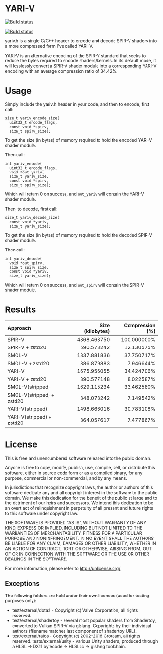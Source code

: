 # YARI-V #

[![Build status](https://ci.appveyor.com/api/projects/status/njqewxtgg59mkjo6?svg=true)](https://ci.appveyor.com/project/sheredom/yari-v)

[![Build status](https://api.travis-ci.org/repositories/sheredom/yari-v.svg)](https://travis-ci.org/sheredom/yari-v)


yariv.h is a single C/C++ header to encode and decode SPIR-V shaders into a more compressed form I've called YARI-V.

YARI-V is an alternative encoding of the SPIR-V standard that seeks to reduce the bytes required to encode shaders/kernels. In its default mode, it will losslessly convert a SPIR-V shader module into a corresponding YARI-V encoding with an average compression ratio of 34.42%.

# Usage #

Simply include the yariv.h header in your code, and then to encode, first call:

```
size_t yariv_encode_size(
  uint32_t encode_flags,
  const void *spirv,
  size_t spirv_size);
```

To get the size (in bytes) of memory required to hold the encoded YARI-V shader module.

Then call:

```
int yariv_encode(
  uint32_t encode_flags,
  void *out_yariv,
  size_t yariv_size,
  const void *spirv,
  size_t spirv_size);
```

Which will return 0 on success, and `out_yariv` will contain the YARI-V shader module.

Then, to decode, first call:

```
size_t yariv_decode_size(
  const void *yariv,
  size_t yariv_size);
```

To get the size (in bytes) of memory required to hold the decoded SPIR-V shader module.

Then call:

```
int yariv_decode(
  void *out_spirv,
  size_t spirv_size,
  const void *yariv,
  size_t yariv_size);
```

Which will return 0 on success, and `out_spirv` will contain the SPIR-V shader module.

# Results #

|         Approach          | Size (kilobytes) | Compression (%) |
| :------------------------ | ---------------: | --------------: |
| SPIR-V                    |    4868.468750   |   100.000000%   |
| SPIR-V + zstd20           |     590.573242   |    12.130575%   |
| SMOL-V                    |    1837.881836   |    37.750717%   |
| SMOL-V + zstd20           |     386.879883   |     7.946644%   |
| YARI-V                    |    1675.956055   |    34.424706%   |
| YARI-V + zstd20           |     390.577148   |     8.022587%   |
| SMOL-V(stripped)          |    1629.115234   |    33.462580%   |
| SMOL-V(stripped) + zstd20 |     348.073242   |     7.149542%   |
| YARI-V(stripped)          |    1498.666016   |    30.783108%   |
| YARI-V(stripped) + zstd20 |     364.057617   |     7.477867%   |

# License #

This is free and unencumbered software released into the public domain.

Anyone is free to copy, modify, publish, use, compile, sell, or
distribute this software, either in source code form or as a compiled
binary, for any purpose, commercial or non-commercial, and by any
means.

In jurisdictions that recognize copyright laws, the author or authors
of this software dedicate any and all copyright interest in the
software to the public domain. We make this dedication for the benefit
of the public at large and to the detriment of our heirs and
successors. We intend this dedication to be an overt act of
relinquishment in perpetuity of all present and future rights to this
software under copyright law.

THE SOFTWARE IS PROVIDED "AS IS", WITHOUT WARRANTY OF ANY KIND,
EXPRESS OR IMPLIED, INCLUDING BUT NOT LIMITED TO THE WARRANTIES OF
MERCHANTABILITY, FITNESS FOR A PARTICULAR PURPOSE AND NONINFRINGEMENT.
IN NO EVENT SHALL THE AUTHORS BE LIABLE FOR ANY CLAIM, DAMAGES OR
OTHER LIABILITY, WHETHER IN AN ACTION OF CONTRACT, TORT OR OTHERWISE,
ARISING FROM, OUT OF OR IN CONNECTION WITH THE SOFTWARE OR THE USE OR
OTHER DEALINGS IN THE SOFTWARE.

For more information, please refer to <http://unlicense.org/>

## Exceptions ##

The following folders are held under their own licenses (used for testing purposes only):

* test/external/dota2 - Copyright (c) Valve Corporation, all rights reserved.
* test/external/shadertoy - several most popular shaders from Shadertoy, converted to Vulkan SPIR-V via glslang. Copyrights by their individual authors (filename matches last component of shadertoy URL).
* test/external/talos - Copyright (c) 2002-2016 Croteam, all rights reserved.
tests/external/unity - various Unity shaders, produced through a HLSL -> DX11 bytecode -> HLSLcc -> glslang toolchain.
